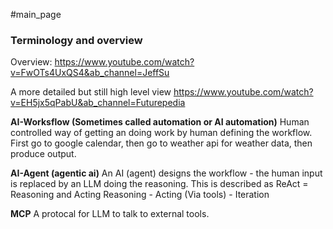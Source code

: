 #main_page 

### Terminology and overview

Overview:
https://www.youtube.com/watch?v=FwOTs4UxQS4&ab_channel=JeffSu

A more detailed but still high level view
https://www.youtube.com/watch?v=EH5jx5qPabU&ab_channel=Futurepedia

**AI-Worksflow (Sometimes called automation or AI automation)**
Human controlled way of getting an doing work by human defining the workflow. First go to google calendar, then go to weather api for weather data, then produce output.

**AI-Agent (agentic ai)**
An AI (agent) designs the workflow - the human input is replaced by an LLM doing the reasoning.
This is described as ReAct = Reasoning and Acting
Reasoning - Acting (Via tools) - Iteration

**MCP**
A protocal for LLM to talk to external tools.


